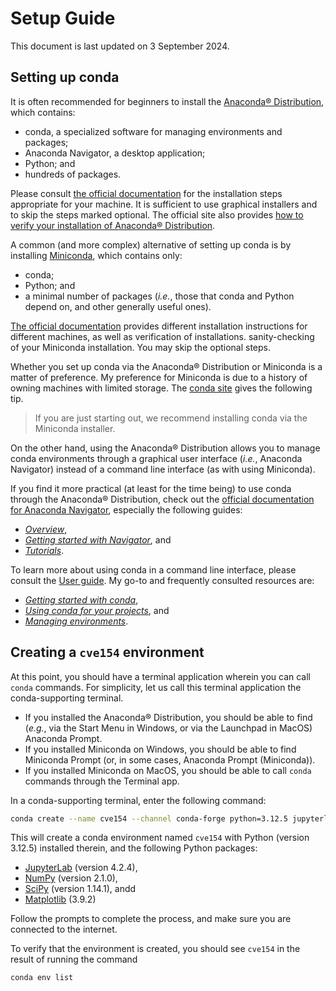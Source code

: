 # Setup Guide

This document is last updated on 3 September 2024.

## Setting up conda

It is often recommended for beginners to install the [Anaconda® Distribution](https://docs.anaconda.com/anaconda/),
which contains:

- conda,
  a specialized software for managing environments and packages;
- Anaconda Navigator, a desktop application;
- Python;
  and
- hundreds of packages.

Please consult [the official documentation](https://docs.anaconda.com/anaconda/install/)
for the installation steps appropriate for your machine.
It is sufficient to use graphical installers and to skip the steps marked optional.
The official site also provides
[how to verify your installation of Anaconda® Distribution](https://docs.anaconda.com/anaconda/install/verify-install/).

A common (and more complex) alternative of setting up conda
is by installing [Miniconda](https://docs.anaconda.com/miniconda/),
which contains only:

- conda;
- Python;
  and
- a minimal number of packages
  (*i.e.*, those that conda and Python depend on,
  and other generally useful ones).

[The official documentation](https://docs.anaconda.com/miniconda/miniconda-install/)
provides different installation instructions for different machines,
as well as verification of installations.
sanity-checking of your Miniconda installation.
You may skip the optional steps.

Whether you set up conda via the Anaconda® Distribution or Miniconda
is a matter of preference.
My preference for Miniconda is due to a history of owning machines with limited storage.
The [conda site](https://docs.conda.io/projects/conda/en/stable/user-guide/install/)
gives the following tip.

> If you are just starting out, we recommend installing conda via the Miniconda installer.

On the other hand, using the Anaconda® Distribution
allows you to manage conda environments through a graphical user interface
(*i.e.*, Anaconda Navigator)
instead of a command line interface
(as with using Miniconda).

If you find it more practical (at least for the time being)
to use conda through the Anaconda® Distribution,
check out the [official documentation for Anaconda Navigator](https://docs.anaconda.com/navigator/),
especially the following guides:

- [*Overview*](https://docs.anaconda.com/navigator/overview/),
- [*Getting started with Navigator*](https://docs.anaconda.com/navigator/getting-started/),
  and
- [*Tutorials*](https://docs.anaconda.com/navigator/tutorials/).

To learn more about using conda in a command line interface,
please consult the [User guide](https://docs.conda.io/projects/conda/en/stable/user-guide/index.html).
My go-to and frequently consulted resources are:

- [*Getting started with conda*](https://docs.conda.io/projects/conda/en/stable/user-guide/getting-started.html), 
- [*Using conda for your projects*](https://docs.conda.io/projects/conda/en/stable/user-guide/tasks/creating-projects.html),
  and
- [*Managing environments*](https://docs.conda.io/projects/conda/en/stable/user-guide/tasks/manage-environments.html).

## Creating a `cve154` environment

At this point,
you should have a terminal application wherein you can call `conda` commands.
For simplicity, let us call this terminal application
the conda-supporting terminal.

- If you installed the Anaconda® Distribution,
  you should be able to find
  (*e.g.*, via the Start Menu in Windows,
  or via the Launchpad in MacOS)
  Anaconda Prompt.
- If you installed Miniconda on Windows,
  you should be able to find Miniconda Prompt
  (or, in some cases, Anaconda Prompt (Miniconda)).
- If you installed Miniconda on MacOS,
  you should be able to call `conda` commands through the Terminal app.

In a conda-supporting terminal,
enter the following command:

```bash
conda create --name cve154 --channel conda-forge python=3.12.5 jupyterlab=4.2.4 numpy=2.1.0 scipy=1.14.1 matplotlib=3.9.2
```

This will create a conda environment named `cve154`
with Python (version 3.12.5) installed therein,
and the following Python packages:

- [JupyterLab](https://jupyterlab.readthedocs.io/en/stable/index.html) (version 4.2.4),
- [NumPy](https://numpy.org/) (version 2.1.0),
- [SciPy](https://scipy.org/) (version 1.14.1),
  andd
- [Matplotlib](https://matplotlib.org/) (3.9.2)

Follow the prompts to complete the process,
and make sure you are connected to the internet.

To verify that the environment is created,
you should see `cve154` in the result of running the command

```bash
conda env list
```
